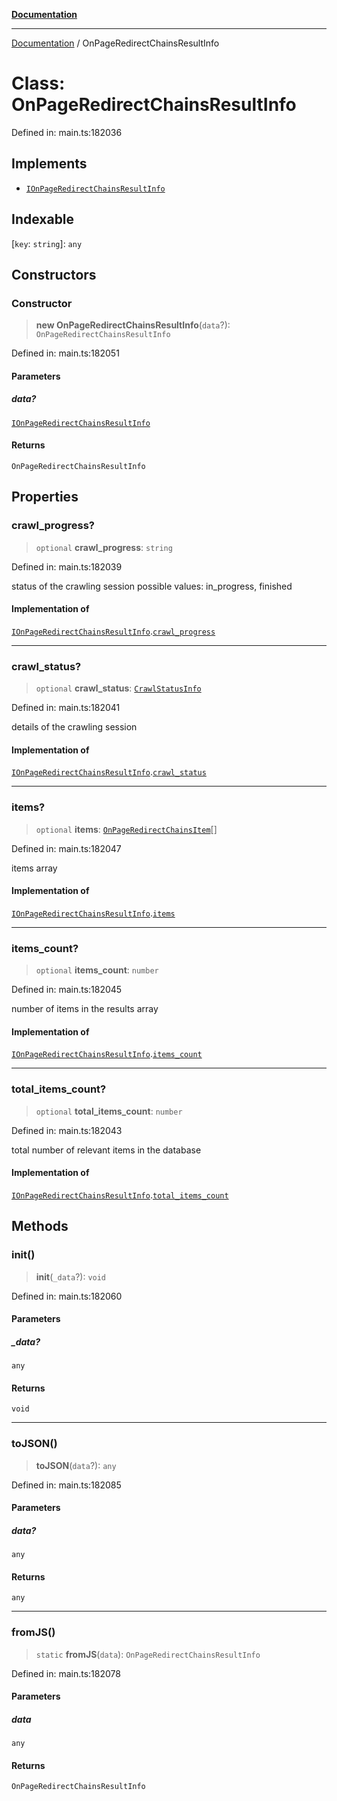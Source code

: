 [**Documentation**](../README.md)

***

[Documentation](../README.md) / OnPageRedirectChainsResultInfo

# Class: OnPageRedirectChainsResultInfo

Defined in: main.ts:182036

## Implements

- [`IOnPageRedirectChainsResultInfo`](../interfaces/IOnPageRedirectChainsResultInfo.md)

## Indexable

\[`key`: `string`\]: `any`

## Constructors

### Constructor

> **new OnPageRedirectChainsResultInfo**(`data`?): `OnPageRedirectChainsResultInfo`

Defined in: main.ts:182051

#### Parameters

##### data?

[`IOnPageRedirectChainsResultInfo`](../interfaces/IOnPageRedirectChainsResultInfo.md)

#### Returns

`OnPageRedirectChainsResultInfo`

## Properties

### crawl\_progress?

> `optional` **crawl\_progress**: `string`

Defined in: main.ts:182039

status of the crawling session
possible values: in_progress, finished

#### Implementation of

[`IOnPageRedirectChainsResultInfo`](../interfaces/IOnPageRedirectChainsResultInfo.md).[`crawl_progress`](../interfaces/IOnPageRedirectChainsResultInfo.md#crawl_progress)

***

### crawl\_status?

> `optional` **crawl\_status**: [`CrawlStatusInfo`](CrawlStatusInfo.md)

Defined in: main.ts:182041

details of the crawling session

#### Implementation of

[`IOnPageRedirectChainsResultInfo`](../interfaces/IOnPageRedirectChainsResultInfo.md).[`crawl_status`](../interfaces/IOnPageRedirectChainsResultInfo.md#crawl_status)

***

### items?

> `optional` **items**: [`OnPageRedirectChainsItem`](OnPageRedirectChainsItem.md)[]

Defined in: main.ts:182047

items array

#### Implementation of

[`IOnPageRedirectChainsResultInfo`](../interfaces/IOnPageRedirectChainsResultInfo.md).[`items`](../interfaces/IOnPageRedirectChainsResultInfo.md#items)

***

### items\_count?

> `optional` **items\_count**: `number`

Defined in: main.ts:182045

number of items in the results array

#### Implementation of

[`IOnPageRedirectChainsResultInfo`](../interfaces/IOnPageRedirectChainsResultInfo.md).[`items_count`](../interfaces/IOnPageRedirectChainsResultInfo.md#items_count)

***

### total\_items\_count?

> `optional` **total\_items\_count**: `number`

Defined in: main.ts:182043

total number of relevant items in the database

#### Implementation of

[`IOnPageRedirectChainsResultInfo`](../interfaces/IOnPageRedirectChainsResultInfo.md).[`total_items_count`](../interfaces/IOnPageRedirectChainsResultInfo.md#total_items_count)

## Methods

### init()

> **init**(`_data`?): `void`

Defined in: main.ts:182060

#### Parameters

##### \_data?

`any`

#### Returns

`void`

***

### toJSON()

> **toJSON**(`data`?): `any`

Defined in: main.ts:182085

#### Parameters

##### data?

`any`

#### Returns

`any`

***

### fromJS()

> `static` **fromJS**(`data`): `OnPageRedirectChainsResultInfo`

Defined in: main.ts:182078

#### Parameters

##### data

`any`

#### Returns

`OnPageRedirectChainsResultInfo`
